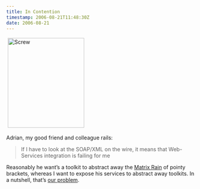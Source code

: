 ```yaml
---
title: In Contention
timestamp: 2006-08-21T11:48:30Z
date: 2006-08-21
---
```


<img width="204" vspace="4" hspace="4" height="240" border="0" alt="Screw" title="Screw" src="http://blog.whatfettle.com/images/screw.jpg" />

Adrian, my good friend and colleague rails:
<blockquote>If I have to look at the SOAP/XML on the wire, it means that Web-Services integration is failing for me</blockquote>
Reasonably he want’s a toolkit to abstract away the <a href="http://en.wikipedia.org/wiki/Matrix_digital_rain">Matrix Rain</a> of pointy brackets, whereas I want to expose his services to abstract away toolkits. In a nutshell, that’s <a href="http://www.w3.org/2002/ws/databinding/">our problem</a>.
